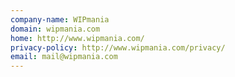 ```yaml
---
company-name: WIPmania
domain: wipmania.com
home: http://www.wipmania.com/
privacy-policy: http://www.wipmania.com/privacy/
email: mail@wipmania.com
---
```




